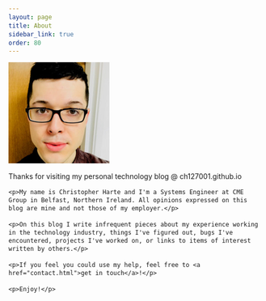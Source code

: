 ```yaml
---
layout: page
title: About
sidebar_link: true
order: 80
---
```



<div class="left-col">
    <img src="uploads/0.jpeg">
</div>

<div class="right-col">
    <p>Thanks for visiting my personal technology blog @ ch127001.github.io</p>

    <p>My name is Christopher Harte and I'm a Systems Engineer at CME Group in Belfast, Northern Ireland. All opinions expressed on this blog are mine and not those of my employer.</p>

    <p>On this blog I write infrequent pieces about my experience working in the technology industry, things I've figured out, bugs I've encountered, projects I've worked on, or links to items of interest written by others.</p>

    <p>If you feel you could use my help, feel free to <a href="contact.html">get in touch</a>!</p>

    <p>Enjoy!</p>
</div>
